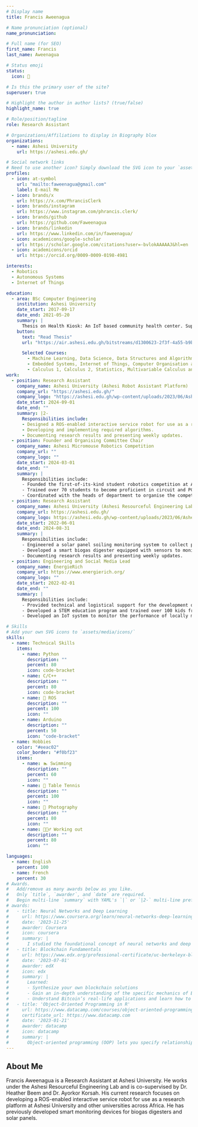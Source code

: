```yaml
---
# Display name
title: Francis Aweenagua

# Name pronunciation (optional)
name_pronunciation:

# Full name (for SEO)
first_name: Francis
last_name: Aweenagua

# Status emoji
status:
  icon: 🤖

# Is this the primary user of the site?
superuser: true

# Highlight the author in author lists? (true/false)
highlight_name: true

# Role/position/tagline
role: Research Assistant

# Organizations/Affiliations to display in Biography blox
organizations:
  - name: Ashesi University
    url: https://ashesi.edu.gh/

# Social network links
# Need to use another icon? Simply download the SVG icon to your `assets/media/icons/` folder.
profiles:
  - icon: at-symbol
    url: "mailto:faweenagua@gmail.com"
    label: E-mail Me
  - icon: brands/x
    url: https://x.com/PhrancisClerk
  - icon: brands/instagram
    url: https://www.instagram.com/phrancis.clerk/
  - icon: brands/github
    url: https://github.com/Faweenagua
  - icon: brands/linkedin
    url: https://www.linkedin.com/in/faweenagua/
  - icon: academicons/google-scholar
    url: https://scholar.google.com/citations?user=-bvlokAAAAAJ&hl=en
  - icon: academicons/orcid
    url: https://orcid.org/0009-0009-0198-4981

interests:
  - Robotics
  - Autonomous Systems
  - Internet of Things

education:
  - area: BSc Computer Engineering
    institution: Ashesi University
    date_start: 2017-09-17
    date_end: 2021-05-20
    summary: |
      Thesis on Health Kiosk: An IoT based community health center. Supervised by [Mr. Francis Gatsi](https://www.linkedin.com/in/francis-a-gatsi-247b3914/).
    button:
      text: "Read Thesis"
      url: "https://air.ashesi.edu.gh/bitstreams/d1300623-2f3f-4a55-b9b0-850b70472510/download"

      Selected Courses:
        - Machine Learning, Data Science, Data Structures and Algorithms, Control Systems,
        - Embedded Systems, Internet of Things, Computer Organisation and Architecture, System Dynamics,
        - Calculus 1, Calculus 2, Statistics, Multivariable Calculus and Linear Algebra, Differential Equations and Numerical Methods
work:
  - position: Research Assistant
    company_name: Ashesi University (Ashesi Robot Assistant Platform)
    company_url: "https://ashesi.edu.gh/"
    company_logo: "https://ashesi.edu.gh/wp-content/uploads/2023/06/Ashesi_University_Logo.webp"
    date_start: 2024-09-01
    date_end: ""
    summary: |2-
      Responsibilities include:
      - Designed a ROS-enabled interactive service robot for use as a research platform.
      - Developing and implementing required algorithms.
      - Documenting research results and presenting weekly updates.
  - position: Founder and Organising Committee Chair
    company_name: Ashesi Micromouse Robotics Competition
    company_url: ""
    company_logo: ""
    date_start: 2024-03-01
    date_end: ""
    summary: |
      Responsibilities include:
      - Founded the first-of-its-kind student robotics competition at Ashesi University.
      - Trained over 70 students to become proficient in circuit and PCB design, robot design, and algorithms.
      - Coordinated with the heads of department to organise the competition.
  - position: Research Assistant
    company_name: Ashesi University (Ashesi Resourceful Engineering Lab)
    company_url: https://ashesi.edu.gh/
    company_logo: https://ashesi.edu.gh/wp-content/uploads/2023/06/Ashesi_University_Logo.webp
    date_start: 2022-06-01
    date_end: 2024-08-31
    summary: |
      Responsibilities include:
      - Engineered a solar panel soiling monitoring system to collect performance data from mounted solar panels and environmental conditions.
      - Developed a smart biogas digester equipped with sensors to monitor digester conditions. 
      - Documenting research results and presenting weekly updates.
  - position: Engineering and Social Media Lead
    company_name: ÉnergieRich
    company_url: https://www.energierich.org/
    company_logo: ""
    date_start: 2022-02-01
    date_end: ""
    summary: |
      Responsibilities include:
      - Provided technical and logistical support for the development of locally manufactured solar panels.
      - Developed a STEM education program and trained over 100 kids from underprivileged communities.
      - Developed an IoT system to monitor the performance of locally manufactured solar panels.

# Skills
# Add your own SVG icons to `assets/media/icons/`
skills:
  - name: Technical Skills
    items:
      - name: Python
        description: ""
        percent: 80
        icon: code-bracket
      - name: C/C++
        description: ""
        percent: 80
        icon: code-bracket
      - name: 🤖 ROS
        description: ""
        percent: 100
        icon: ""
      - name: Arduino
        description: ""
        percent: 50
        icon: "code-bracket"
  - name: Hobbies
    color: "#eeac02"
    color_border: "#f0bf23"
    items:
      - name: 🏊 Swimming
        description: ""
        percent: 60
        icon: ""
      - name: 🏓 Table Tennis
        description: ""
        percent: 100
        icon: ""
      - name: 📸 Photography
        description: ""
        percent: 80
        icon: ""
      - name: 🏋🏽‍♂️ Working out
        description: ""
        percent: 80
        icon: ""

languages:
  - name: English
    percent: 100
  - name: French
    percent: 30
# Awards.
#   Add/remove as many awards below as you like.
#   Only `title`, `awarder`, and `date` are required.
#   Begin multi-line `summary` with YAML's `|` or `|2-` multi-line prefix and indent 2 spaces below.
# awards:
#   - title: Neural Networks and Deep Learning
#     url: https://www.coursera.org/learn/neural-networks-deep-learning
#     date: '2023-11-25'
#     awarder: Coursera
#     icon: coursera
#     summary: |
#       I studied the foundational concept of neural networks and deep learning. By the end, I was familiar with the significant technological trends driving the rise of deep learning; build, train, and apply fully connected deep neural networks; implement efficient (vectorized) neural networks; identify key parameters in a neural network’s architecture; and apply deep learning to your own applications.
#   - title: Blockchain Fundamentals
#     url: https://www.edx.org/professional-certificate/uc-berkeleyx-blockchain-fundamentals
#     date: '2023-07-01'
#     awarder: edX
#     icon: edx
#     summary: |
#       Learned:
#       - Synthesize your own blockchain solutions
#       - Gain an in-depth understanding of the specific mechanics of Bitcoin
#       - Understand Bitcoin’s real-life applications and learn how to attack and destroy Bitcoin, Ethereum, smart contracts and Dapps, and alternatives to Bitcoin’s Proof-of-Work consensus algorithm
#   - title: 'Object-Oriented Programming in R'
#     url: https://www.datacamp.com/courses/object-oriented-programming-with-s3-and-r6-in-r
#     certificate_url: https://www.datacamp.com
#     date: '2023-01-21'
#     awarder: datacamp
#     icon: datacamp
#     summary: |
#       Object-oriented programming (OOP) lets you specify relationships between functions and the objects that they can act on, helping you manage complexity in your code. This is an intermediate level course, providing an introduction to OOP, using the S3 and R6 systems. S3 is a great day-to-day R programming tool that simplifies some of the functions that you write. R6 is especially useful for industry-specific analyses, working with web APIs, and building GUIs.
---
```


## About Me

Francis Aweenagua is a Research Assistant at Ashesi University. He works under the Ashesi Resourceful Engineering Lab and is co-supervised by Dr. Heather Beem and Dr. Ayorkor Korsah. His current research focuses on developing a ROS-enabled interactive service robot for use as a research platform at Ashesi University and other universities across Africa. He has previously developed smart monitoring devices for biogas digesters and solar panels.
